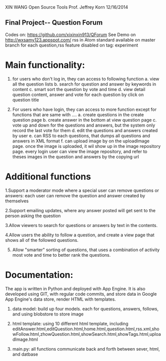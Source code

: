 XIN WANG
Open Source Tools
Prof. Jeffrey Korn 
12/16/2014

Final Project-- Question Forum
------------------------------------------------------------------------------------------------
Codes on: https://github.com/xixinxin913/QForum See Demo on http://wxsamy123.appspot.com/
rss in Atom standard available on master branch for each question,rss feature disabled on tag: experiment

Main functionality:
====================
1. for users who don't log in, they can access to following function
   a. view all the question lists
   b. search for question and answer by keywords in content
   c. smart sort the question by vote and time
   d. view detail question content, answer and vote for each question by click on question title

2. For users who have login, they can access to more function except for functions that are same with ....
   a. create questions in the create question page
   b. create answer in the bottom at view question page
   c. vote up and down for the questions and answers, but the system only record the last vote for them
   d. edit the questions and answers created by user
   e. can RSS to each questions, that dumps all questions and answers in XML format
   f. can upload image by on the uploadImage page. once the image is uploaded, it wil show up in the image repository page. every login user can view the image repository, and refer to theses images in the question and answers by the copying url 


Additional functions
======================
1.Support a moderator mode where a special user can remove questions or answers: each user can remove the question and answer created by themselves

2.Support emailing updates, where any answer posted will get sent to the person asking the question

3.Allow viewers to search for questions or answers by text in the contents.

4.Allow users the ability to follow a question, and create a view page that shows all of the followed questions.

5. Allow "smarter" sorting of questions, that uses a combination of activity most vote and time to better rank the questions.


Documentation:
======================
The app is written in Python and deployed with App Engine. It is also developed using GIT, with regular code commits, and store data in Google App Engine's data store, render HTML with templates.

1. data model: build up four models. each for questions, answers, follows, and using blobstore to store image

2. html template: using 10 different html template, including editAnswer.html,editQuestion.html,home.html,question.html,rss.xml,showFollow.html,zhowQuestion.html,showSearch.html,showTags.html,uploadImage.html

3. main.py: all functions communicate back and forth between sever, html, and datbase


